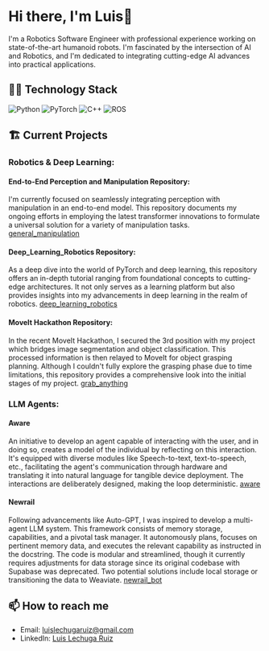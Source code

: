 # Hi there, I'm Luis👋

I'm a Robotics Software Engineer with professional experience working on state-of-the-art humanoid robots. I'm fascinated by the intersection of AI and Robotics, and I'm dedicated to integrating cutting-edge AI advances into practical applications.

## 👨‍💻 Technology Stack
![Python](https://img.shields.io/badge/-Python-black?style=flat-square&logo=Python)
![PyTorch](https://img.shields.io/badge/-PyTorch-red?style=flat-square&logo=PyTorch)
![C++](https://img.shields.io/badge/-C++-00599C?style=flat-square&logo=c)
![ROS](https://img.shields.io/badge/-ROS-blue?style=flat-square&logo=ros)

## 🏗️ Current Projects

### Robotics & Deep Learning:

#### End-to-End Perception and Manipulation Repository:

I'm currently focused on seamlessly integrating perception with manipulation in an end-to-end model. This repository documents my ongoing efforts in employing the latest transformer innovations to formulate a universal solution for a variety of manipulation tasks. [general_manipulation](https://github.com/LuisLechugaRuiz/general_manipulation)

#### Deep_Learning_Robotics Repository:

As a deep dive into the world of PyTorch and deep learning, this repository offers an in-depth tutorial ranging from foundational concepts to cutting-edge architectures. It not only serves as a learning platform but also provides insights into my advancements in deep learning in the realm of robotics. [deep_learning_robotics](https://github.com/LuisLechugaRuiz/deep_learning_robotics)

#### MoveIt Hackathon Repository:

In the recent MoveIt Hackathon, I secured the 3rd position with my project which bridges image segmentation and object classification. This processed information is then relayed to MoveIt for object grasping planning. Although I couldn't fully explore the grasping phase due to time limitations, this repository provides a comprehensive look into the initial stages of my project. [grab_anything](https://github.com/LuisLechugaRuiz/grab_anything)

### LLM Agents:

#### Aware

An initiative to develop an agent capable of interacting with the user, and in doing so, creates a model of the individual by reflecting on this interaction. It's equipped with diverse modules like Speech-to-text, text-to-speech, etc., facilitating the agent's communication through hardware and translating it into natural language for tangible device deployment. The interactions are deliberately designed, making the loop deterministic. [aware](https://github.com/LuisLechugaRuiz/aware)

#### Newrail

Following advancements like Auto-GPT, I was inspired to develop a multi-agent LLM system. This framework consists of memory storage, capabilities, and a pivotal task manager. It autonomously plans, focuses on pertinent memory data, and executes the relevant capability as instructed in the docstring. The code is modular and streamlined, though it currently requires adjustments for data storage since its original codebase with Supabase was deprecated. Two potential solutions include local storage or transitioning the data to Weaviate. [newrail_bot](https://github.com/LuisLechugaRuiz/newrail_bot)



## 📫 How to reach me
- Email: luislechugaruiz@gmail.com
- LinkedIn: [Luis Lechuga Ruiz](https://www.linkedin.com/in/luis-lechuga-ruiz/)
